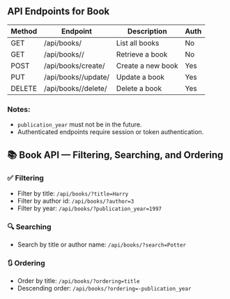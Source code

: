 ## API Endpoints for Book

| Method | Endpoint                | Description             | Auth |
|--------|-------------------------|-------------------------|------|
| GET    | /api/books/             | List all books          | No   |
| GET    | /api/books/<id>/        | Retrieve a book         | No   |
| POST   | /api/books/create/      | Create a new book       | Yes  |
| PUT    | /api/books/<id>/update/ | Update a book           | Yes  |
| DELETE | /api/books/<id>/delete/ | Delete a book           | Yes  |

### Notes:
- `publication_year` must not be in the future.
- Authenticated endpoints require session or token authentication.


## 📚 Book API — Filtering, Searching, and Ordering

### ✅ Filtering
- Filter by title: `/api/books/?title=Harry`
- Filter by author id: `/api/books/?author=3`
- Filter by year: `/api/books/?publication_year=1997`

### 🔍 Searching
- Search by title or author name: `/api/books/?search=Potter`

### 🔃 Ordering
- Order by title: `/api/books/?ordering=title`
- Descending order: `/api/books/?ordering=-publication_year`
